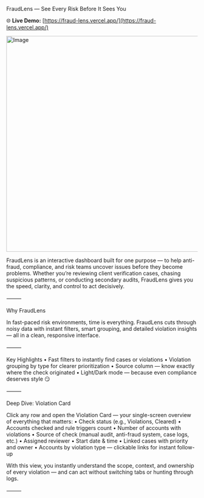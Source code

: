 FraudLens — See Every Risk Before It Sees You

🌐 **Live Demo:** [https://fraud-lens.vercel.app/](https://fraud-lens.vercel.app/)  


<img width="1014" height="568" alt="Image" src="https://github.com/user-attachments/assets/418763e7-1f45-459c-99c9-00c1dbc93687" />


FraudLens is an interactive dashboard built for one purpose — to help anti-fraud, compliance, and risk teams uncover issues before they become problems.
Whether you’re reviewing client verification cases, chasing suspicious patterns, or conducting secondary audits, FraudLens gives you the speed, clarity, and control to act decisively.

⸻

Why FraudLens

In fast-paced risk environments, time is everything. FraudLens cuts through noisy data with instant filters, smart grouping, and detailed violation insights — all in a clean, responsive interface.

⸻

Key Highlights
	•	Fast filters to instantly find cases or violations
	•	Violation grouping by type for clearer prioritization
	•	Source column — know exactly where the check originated
	•	Light/Dark mode — because even compliance deserves style 😏

⸻

Deep Dive: Violation Card

Click any row and open the Violation Card — your single-screen overview of everything that matters:
	•	Check status (e.g., Violations, Cleared)
	•	Accounts checked and rule triggers count
	•	Number of accounts with violations
	•	Source of check (manual audit, anti-fraud system, case logs, etc.)
	•	Assigned reviewer
	•	Start date & time
	•	Linked cases with priority and owner
	•	Accounts by violation type — clickable links for instant follow-up

With this view, you instantly understand the scope, context, and ownership of every violation — and can act without switching tabs or hunting through logs.

⸻
